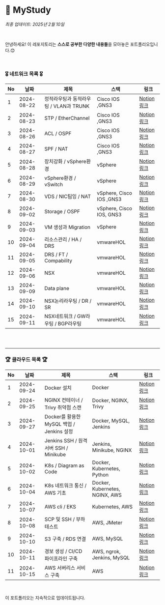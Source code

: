 # 🤗 MyStudy

*최종 업데이트: 2025년 2월 10일*

<br>

안녕하세요! 이 레포지토리는 **스스로 공부한 다양한 내용들**을 모아놓은 포트폴리오입니다.😊 <br>


<br>

### 🎖️ 네트워크 목록 🎖️

| No | 날짜       | 제목                     |  스택                   | 링크                           |
|----|------------|-------------------------|---------------------------------|------------------------|
| 1 | 2024-08-22  | 정적라우팅과 동적라우팅 / VLAN과 TRUNK  | Cisco IOS ,GNS3 | [Notion 링크](https://www.notion.so/0822-VLAN-TRUNK-3f0ab2add9d94ac5b49b4e1282fe0e85?pvs=4) |
| 2 | 2024-08-23  | STP / EtherChannel  | Cisco IOS ,GNS3 | [Notion 링크](https://coffee-impala-592.notion.site/0823-STP-EtherChannel-e0b856585624406bb024629360a4ed04?pvs=4) |
| 3 | 2024-08-26  | ACL / OSPF  | Cisco IOS ,GNS3 | [Notion 링크](https://coffee-impala-592.notion.site/0826-ACL-OSPF-7ad8c16b938943e6876d97df9a0120b4?pvs=4) |
| 4 | 2024-08-27  | SPF / NAT  | Cisco IOS ,GNS3 | [Notion 링크](https://coffee-impala-592.notion.site/0827-SPF-NAT-d4e147e04fad430db5f55e9bd3119c0c?pvs=4) |
| 5 | 2024-08-28  | 장치강화 / vSphere환경  | vSphere | [Notion 링크](https://coffee-impala-592.notion.site/0828-VM-vSphere-2595ba2221754e04aca9689b2ee1b535?pvs=4) |
| 6 | 2024-08-29  | vSphere환경 / vSwitch  | vSphere | [Notion 링크](https://coffee-impala-592.notion.site/0829-vSphere-vSwitch-6fa4cc2aa03045698eb3640b4f537698?pvs=4) |
| 7 | 2024-08-30  | VDS / NIC팀잉 / NAT  | vSphere, Cisco IOS ,GNS3 | [Notion 링크](https://coffee-impala-592.notion.site/0830-vDS-NIC-NAT-bd4113ec35b148cd91ff3c4d38d691f5?pvs=4) |
| 8 | 2024-09-02  | Storage / OSPF | vSphere, Cisco IOS, GNS3 | [Notion 링크](https://coffee-impala-592.notion.site/0902-Storage-OSPF-f5aa777005ba492aa530c262ab54b8fe?pvs=4) |
| 9 | 2024-09-03  | VM 생성과 Migration | vSphere | [Notion 링크](https://coffee-impala-592.notion.site/0903-VM-Migration-728b5c2e259549b1a99da3f07f97d2fc?pvs=4) |
| 10 | 2024-09-04  | 리소스관리 / HA / DRS | vmwareHOL | [Notion 링크](https://coffee-impala-592.notion.site/0904-HA-DRS-5568a584772540e7b2dedf069f4e57ac?pvs=4) |
| 11 | 2024-09-05  | DRS / FT / Compability | vmwareHOL | [Notion 링크](https://coffee-impala-592.notion.site/0905-DRS-FT-Compability-41bd528f90fb4ada9cfcc27e12a84ef5?pvs=4) |
| 12 | 2024-09-06  | NSX | vmwareHOL | [Notion 링크](https://coffee-impala-592.notion.site/0906-NSX-d9b0813a5af54a5994e39e031d7bf1dc?pvs=4) |
| 13 | 2024-09-09  | Data plane | vmwareHOL | [Notion 링크](https://coffee-impala-592.notion.site/0909-Data-plane-Transport-zone-Transport-node-e79c6fa7fa6343b6a524906854cc1006?pvs=4) |
| 14 | 2024-09-10  | NSX논리라우팅 / DR / SR | vmwareHOL | [Notion 링크](https://coffee-impala-592.notion.site/0910-NSX-DR-SR-GW-d8b5ab294de949c3adce4d7603461adb?pvs=4) |
| 15 | 2024-09-11  | NSX네트워크 / GW라우팅 / BGP라우팅 | vmwareHOL | [Notion 링크](https://coffee-impala-592.notion.site/0911-NSX-GW-BGP-ECMP-HA-59cedc14f38245738b94c4a0b482793d?pvs=4) |
<br>
<br>


---

### 🏆 클라우드 목록 🏆

| No | 날짜       | 제목                     |  스택                   | 링크                           |
|----|------------|-------------------------|---------------------------------|------------------------|
| 1 | 2024-09-24  | Docker 설치 | Docker | [Notion 링크](https://coffee-impala-592.notion.site/0924-Docker-10bfb8a990cb80d69004da0add2c6bac?pvs=4) |
| 2 | 2024-09-25  | NGINX 컨테이너 / Trivy 취약점 스캔 | Docker, NGINX, Trivy | [Notion 링크](https://coffee-impala-592.notion.site/0925-NGINX-Trivy-10bfb8a990cb80c49f01c67129769ab6?pvs=4) |
| 3 | 2024-09-27  | Docker를 활용한 MySQL 백업 / Jenkins 설정 | Docker, MySQL, Jenkins | [Notion 링크](https://coffee-impala-592.notion.site/0927-10efb8a990cb802db225cc801835af91?pvs=4) |
| 4 | 2024-10-01  | Jenkins SSH / 원격서버 SSH / Minikube | Jenkins, Minikube, NGINX | [Notion 링크](https://coffee-impala-592.notion.site/1001-Jenkins-SSH-SSH-Minikube-112fb8a990cb80519b4ade12ecaeed20?pvs=4) |
| 5 | 2024-10-02  | K8s / Diagram as Code | Docker, Kubernetes, Python | [Notion 링크](https://coffee-impala-592.notion.site/1002-K8s-DaC-112fb8a990cb8021bcb6c4ada0e3a5a4?pvs=4) |
| 6 | 2024-10-04  | K8s 네트워크 통신 / AWS 기초 | Docker, Kubernetes, NGINX, AWS | [Notion 링크](https://coffee-impala-592.notion.site/1004-K8s-AWS-115fb8a990cb80dea58dc194569bd3df?pvs=4) |
| 7 | 2024-10-07  | AWS cli / EKS | Kubernetes, AWS | [Notion 링크](https://coffee-impala-592.notion.site/1007-Aws-cli-EKS-118fb8a990cb804bb1efd99f22da4a02?pvs=4) |
| 8 | 2024-10-08  | SCP 및 SSH / 부하테스트 | AWS, JMeter | [Notion 링크](https://coffee-impala-592.notion.site/1008-SCP-SSH-119fb8a990cb80daa8b5cbf043f9018b?pvs=4) |
| 9 | 2024-10-10  | S3 구축 / RDS 연결 | AWS, MySQL | [Notion 링크](https://coffee-impala-592.notion.site/1010-S3-RDS-11bfb8a990cb80469e93eccf879bb261?pvs=4) |
| 10 | 2024-10-11  | 경보 생성 / CI/CD 파이프라인 구축 | AWS, ngrok, Jenkins, MySQL | [Notion 링크](https://coffee-impala-592.notion.site/1011-CI-CD-11cfb8a990cb80b693cdea314217443b?pvs=4) |
| 11 | 2024-10-15  | AWS 서버리스 서비스 구축 | AWS | [Notion 링크](https://coffee-impala-592.notion.site/1015-AWS-Lambda-11efb8a990cb80c8b910c480b4d9d199?pvs=4) |


<br>

이 포트폴리오는 지속적으로 업데이트됩니다.
